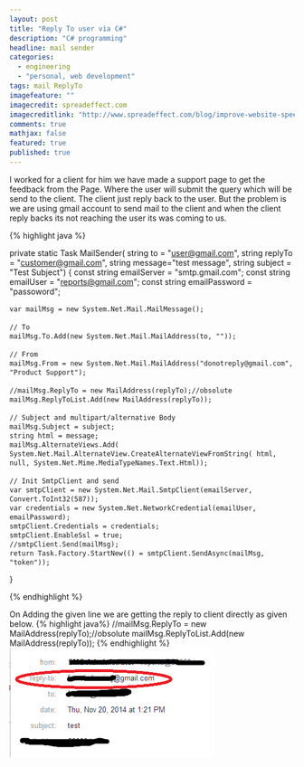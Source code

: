 ```yaml
---
layout: post
title: "Reply To user via C#"
description: "C# programming"
headline: mail sender
categories: 
  - engineering
  - "personal, web development"
tags: mail ReplyTo
imagefeature: ""
imagecredit: spreadeffect.com
imagecreditlink: "http://www.spreadeffect.com/blog/improve-website-speed/"
comments: true
mathjax: false
featured: true
published: true
---
```


I worked for a client for him we have made a support page to get the feedback from the Page. Where the user will submit the query which will be send to the client.
The client just reply back to the user. But the problem is we are using gmail account to send mail to the client and when the client reply backs its not reaching the user its was coming to us.

{% highlight java %} 

private static Task MailSender( string to = "user@gmail.com", string replyTo = "customer@gmail.com", string message="test message", string subject = "Test Subject")
{
	const string emailServer = "smtp.gmail.com";
	const string emailUser = "reports@gmail.com";
	const string emailPassword = "passoword";

	var mailMsg = new System.Net.Mail.MailMessage();

	// To
	mailMsg.To.Add(new System.Net.Mail.MailAddress(to, ""));

	// From
	mailMsg.From = new System.Net.Mail.MailAddress("donotreply@gmail.com", "Product Support");
			  
	//mailMsg.ReplyTo = new MailAddress(replyTo);//obsolute
	mailMsg.ReplyToList.Add(new MailAddress(replyTo));
	
	// Subject and multipart/alternative Body
	mailMsg.Subject = subject;
	string html = message;
	mailMsg.AlternateViews.Add( System.Net.Mail.AlternateView.CreateAlternateViewFromString( html, null, System.Net.Mime.MediaTypeNames.Text.Html));

	// Init SmtpClient and send
	var smtpClient = new System.Net.Mail.SmtpClient(emailServer, Convert.ToInt32(587));
	var credentials = new System.Net.NetworkCredential(emailUser, emailPassword);
	smtpClient.Credentials = credentials;
	smtpClient.EnableSsl = true;
	//smtpClient.Send(mailMsg);
	return Task.Factory.StartNew(() = smtpClient.SendAsync(mailMsg, "token"));
}

{% endhighlight %}

On Adding the given line we are getting the reply to client directly as given below.
{% highlight java%}
	//mailMsg.ReplyTo = new MailAddress(replyTo);//obsolute
	mailMsg.ReplyToList.Add(new MailAddress(replyTo));
{% endhighlight %}
![ReplytoImage](/images/ReplytoImage.png)
